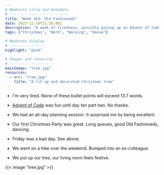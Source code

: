 ```yaml
---
# Weeknote title and metadata
# ---------------------------
title: "Week 163: Old Fashioneds"
date: 2023-12-10T21:50:00Z
description: "A week of tiredness, possibly giving up on Advent of Code, all-day planning sessions, Christmas parties, Old Fashioneds, bad hangovers, long hikes, and trees."
tags: ["Christmas", "Work", "Walking", "House"]

# Weeknote display
# ----------------
highlight: "pink"

# Images and resources
# --------------------
mainImage: "tree.jpg"
resources:
  - src: "tree.jpg"
    title: "A lit up and decorated Christmas tree"
---
```


  * I'm very tired. None of these bullet points will exceed 13.7 words.

  * [Advent of Code](https://adventofcode.com/2023) was fun until day ten part two. No thanks.

  * We had an all-day planning session. It surprised me by being excellent.

  * Our first Christmas Party was great. Long queues, good Old Fashioneds, dancing.

  * Friday was a bad day. See above.

  * We went on a hike over the weekend. Bumped into an ex-colleague.

  * We put up our tree, our living room feels festive.

{{< image "tree.jpg" >}}
